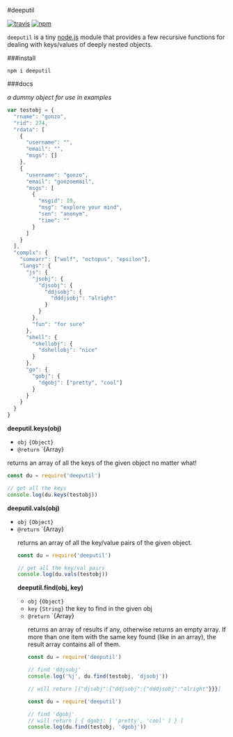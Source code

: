 #deeputil

[![travis](https://img.shields.io/travis/mawni/deeputil/master.svg)](https://travis-ci.org/mawni/deeputil) [![npm](https://img.shields.io/npm/v/highlight-str.svg?maxAge=2592000?style=flat-square)](https://npmjs.org/package/highlight-str)

`deeputil` is a tiny [node.js](https://nodejs.org) module that provides a few recursive functions for dealing with keys/values of deeply nested objects.

###install

`npm i deeputil`

###docs

*a dummy object for use in examples*

```javascript
var testobj = {
  "rname": "gonzo",
  "rid": 274,
  "rdata": [
    {
      "username": "",
      "email": "",
      "msgs": []
    },
    {
      "username": "gonzo",
      "email": "gonzoemail",
      "msgs": [
        {
          "msgid": 19,
          "msg": "explore your mind",
          "sen": "anonym",
          "time": ""
        }
      ]
    }
  ],
  "complx": {
    "somearr": ["wolf", "octopus", "epsilon"],
    "langs": {
      "js": {
        "jsobj": {
          "djsobj": {
            "ddjsobj": {
              "dddjsobj": "alright"
            }
          }
        },
        "fun": "for sure"
      },
      "shell": {
        "shellobj": {
          "dshellobj": "nice"
        }
      },
      "go": {
        "gobj": {
          "dgobj": ["pretty", "cool"]
        }
      }
    }
  }
}
```

**deeputil.keys(obj)**

 * `obj` `{Object}`
 * `@return` `{Array<String>}

returns an array of all the keys of the given object no matter what!

```javascript
const du = require('deeputil')

// get all the keys
console.log(du.keys(testobj))
```

**deeputil.vals(obj)**

 * `obj` `{Object}`
 * `@return` `{Array<Object>}

returns an array of all the key/value pairs of the given object.

```javascript
const du = require('deeputil')

// get all the key/val pairs
console.log(du.vals(testobj))
```

**deeputil.find(obj, key)**

 * `obj` `{Object}`
 * `key` `{String}` the key to find in the given obj
 * `@return` `{Array<Object>}

returns an array of results if any, otherwise returns an empty array. If more than one item with the same key found (like in an array), the result array contains all of them.

```javascript
const du = require('deeputil')

// find 'ddjsobj'
console.log('%j', du.find(testobj, 'djsobj'))

// will return [{"djsobj":{"ddjsobj":{"dddjsobj":"alright"}}}]
```

```javascript
const du = require('deeputil')

// find 'dgobj'
// will return [ { dgobj: [ 'pretty', 'cool' ] } ]
console.log(du.find(testobj, 'dgobj'))
```

